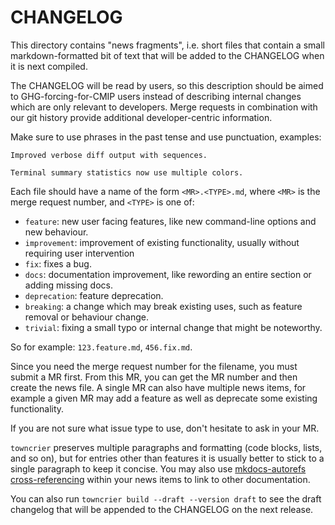 # CHANGELOG

This directory contains "news fragments",
i.e. short files that contain a small markdown-formatted bit of text
that will be added to the CHANGELOG when it is next compiled.

The CHANGELOG will be read by users,
so this description should be aimed to GHG-forcing-for-CMIP users
instead of describing internal changes which are only relevant to developers.
Merge requests in combination with our git history
provide additional developer-centric information.

Make sure to use phrases in the past tense and use punctuation, examples:

```
Improved verbose diff output with sequences.

Terminal summary statistics now use multiple colors.
```

Each file should have a name of the form `<MR>.<TYPE>.md`, where `<MR>` is the merge request number, and `<TYPE>` is one of:

* `feature`: new user facing features, like new command-line options and new behaviour.
* `improvement`: improvement of existing functionality, usually without requiring user intervention
* `fix`: fixes a bug.
* `docs`: documentation improvement, like rewording an entire section or adding missing docs.
* `deprecation`: feature deprecation.
* `breaking`: a change which may break existing uses, such as feature removal or behaviour change.
* `trivial`: fixing a small typo or internal change that might be noteworthy.

So for example: `123.feature.md`, `456.fix.md`.

Since you need the merge request number for the filename, you must submit a MR first.
From this MR, you can get the MR number and then create the news file.
A single MR can also have multiple news items,
for example a given MR may add a feature as well as deprecate some existing functionality.

If you are not sure what issue type to use, don't hesitate to ask in your MR.

`towncrier` preserves multiple paragraphs and formatting
(code blocks, lists, and so on),
but for entries other than features it is usually better to stick to a single paragraph to keep it concise.
You may also use [mkdocs-autorefs cross-referencing](https://mkdocstrings.github.io/autorefs/)
within your news items to link to other documentation.

You can also run `towncrier build --draft --version draft`
to see the draft changelog that will be appended to the CHANGELOG on the next release.
